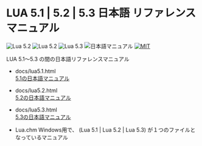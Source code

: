 # LUA 5.1 | 5.2 | 5.3 日本語 リファレンス マニュアル

![Lua 5.2](https://img.shields.io/badge/Lua-v5.1-6479ff.svg?logo=lua&logoColor=white) ![Lua 5.2](https://img.shields.io/badge/Lua-v5.2-6479ff.svg?logo=lua&logoColor=white) ![Lua 5.3](https://img.shields.io/badge/Lua-v5.3-6479ff.svg?logo=lua&logoColor=white)
![日本語マニュアル](https://img.shields.io/badge/日本語-マニュアル-6479ff.svg?logo=lua&logoColor=white) [![MIT](https://img.shields.io/badge/license-MIT-blue.svg?style=flat)](LICENSE)

LUA 5.1～5.3 の間の日本語リファレンスマニュアル

- docs/lua5.1.html  
  [5.1の日本語マニュアル](https://komiyamma.github.io/lua_reference_manual_ja/Lua5.1.html)

- docs/lua5.2.html  
  [5.2の日本語マニュアル](https://komiyamma.github.io/lua_reference_manual_ja/Lua5.2.html)

- docs/lua5.3.html  
  [5.3の日本語マニュアル](https://komiyamma.github.io/lua_reference_manual_ja/Lua5.3.html)

- Lua.chm
  Windows用で、 (Lua 5.1 | Lua 5.2 | Lua 5.3) が１つのファイルとなっているマニュアル